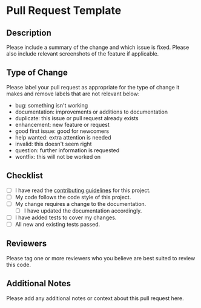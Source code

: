 # Pull Request Template

## Description

Please include a summary of the change and which issue is fixed. Please also include relevant screenshots of the feature if applicable.

## Type of Change

Please label your pull request as appropriate for the type of change it makes and remove labels that are not relevant below:

- bug: something isn't working
- documentation: improvements or additions to documentation
- duplicate: this issue or pull request already exists
- enhancement: new feature or request
- good first issue: good for newcomers
- help wanted: extra attention is needed
- invalid: this doesn't seem right
- question: further information is requested
- wontfix: this will not be worked on

## Checklist

- [ ] I have read the [contributing guidelines](CONTRIBUTING.md) for this project.
- [ ] My code follows the code style of this project.
- [ ] My change requires a change to the documentation.
  - [ ] I have updated the documentation accordingly.
- [ ] I have added tests to cover my changes.
- [ ] All new and existing tests passed.

## Reviewers

Please tag one or more reviewers who you believe are best suited to review this code.

## Additional Notes

Please add any additional notes or context about this pull request here.
